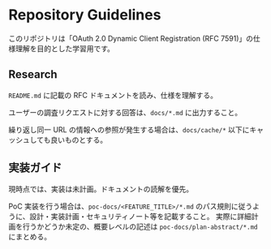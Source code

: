 # Repository Guidelines

このリポジトリは「OAuth 2.0 Dynamic Client Registration (RFC 7591)」の仕様理解を目的とした学習用です。

## Research

`README.md` に記載の RFC ドキュメントを読み、仕様を理解する。

ユーザーの調査リクエストに対する回答は、`docs/*.md` に出力すること。

繰り返し同一 URL の情報への参照が発生する場合は、`docs/cache/*` 以下にキャッシュしても良いものとする。

## 実装ガイド

現時点では、実装は未計画。ドキュメントの読解を優先。

PoC 実装を行う場合は、`poc-docs/<FEATURE_TITLE>/*.md` のパス規則に従うように、設計・実装計画・セキュリティノート等を記載すること。
実際に詳細計画を行うかどうか未定の、概要レベルの記述は `poc-docs/plan-abstract/*.md` にまとめる。
